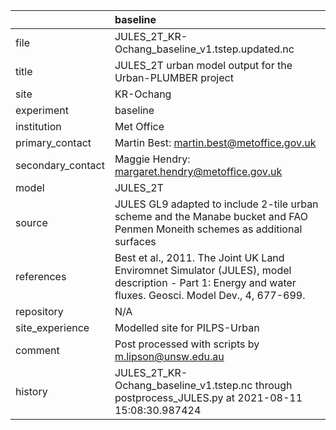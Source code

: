 |                   | baseline                                                                                                                                                |
|:------------------|:--------------------------------------------------------------------------------------------------------------------------------------------------------|
| file              | JULES_2T_KR-Ochang_baseline_v1.tstep.updated.nc                                                                                                         |
| title             | JULES_2T urban model output for the Urban-PLUMBER project                                                                                               |
| site              | KR-Ochang                                                                                                                                               |
| experiment        | baseline                                                                                                                                                |
| institution       | Met Office                                                                                                                                              |
| primary_contact   | Martin Best: martin.best@metoffice.gov.uk                                                                                                               |
| secondary_contact | Maggie Hendry: margaret.hendry@metoffice.gov.uk                                                                                                         |
| model             | JULES_2T                                                                                                                                                |
| source            | JULES GL9 adapted to include 2-tile urban scheme and the Manabe bucket and FAO Penmen Moneith schemes as additional surfaces                            |
| references        | Best et al., 2011. The Joint UK Land Enviromnet Simulator (JULES), model description - Part 1: Energy and water fluxes. Geosci. Model Dev., 4, 677-699. |
| repository        | N/A                                                                                                                                                     |
| site_experience   | Modelled site for PILPS-Urban                                                                                                                           |
| comment           | Post processed with scripts by m.lipson@unsw.edu.au                                                                                                     |
| history           | JULES_2T_KR-Ochang_baseline_v1.tstep.nc through postprocess_JULES.py at 2021-08-11 15:08:30.987424                                                      |
